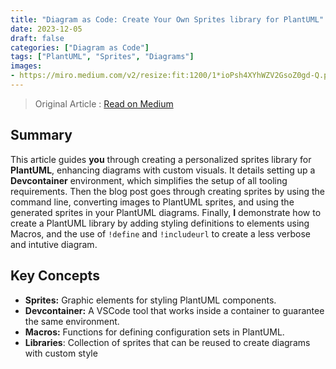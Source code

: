 ```yaml
--- 
title: "Diagram as Code: Create Your Own Sprites library for PlantUML"
date: 2023-12-05
draft: false
categories: ["Diagram as Code"]
tags: ["PlantUML", "Sprites", "Diagrams"]
images:
- https://miro.medium.com/v2/resize:fit:1200/1*ioPsh4XYhWZV2GsoZ0gd-Q.png
---
```


> Original Article : [Read on Medium](https://medium.com/itnext/diagram-as-code-create-your-own-sprites-library-for-plantuml-f8cffb83b038)

## Summary

This article guides **you** through creating a personalized sprites library for **PlantUML**, enhancing diagrams with custom visuals. It details setting up a **Devcontainer** environment, which simplifies the setup of all tooling requirements. Then the blog post goes through creating sprites by using the command line, converting images to PlantUML sprites, and using the generated sprites in your PlantUML diagrams. Finally, **I** demonstrate how to create a PlantUML library by adding styling definitions to elements using Macros, and the use of `!define` and `!includeurl` to create a less verbose and intutive diagram.

## Key Concepts

*   **Sprites:** Graphic elements for styling PlantUML components.
*   **Devcontainer:** A VSCode tool that works inside a container to guarantee the same environment.
*   **Macros:** Functions for defining configuration sets in PlantUML.
*   **Libraries**: Collection of sprites that can be reused to create diagrams with custom style
